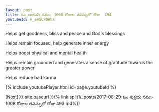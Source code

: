```yaml
---
layout: post
title: ఓం ఆయుషే నమః- 1008 రోజుల తపస్సులో రోజు  494
youtubeId: F_en5UPDWhk
---
```

 
 
Helps get goodness, bliss and peace and God's blessings
 
Helps remain focused, help generate inner energy 
 
Helps boost physical and mental health 
 
Helps remain grounded and generates a sense of gratitude towards the greater power 
 
Helps reduce bad karma
 
 
 
 


{% include youtubePlayer.html id=page.youtubeId %}
 
[Next]({{ site.baseurl }}{% link  split1/_posts/2017-08-29-ఓం శుక్లయ నమః- 1008 రోజుల తపస్సులో రోజు  493.md%})
 
